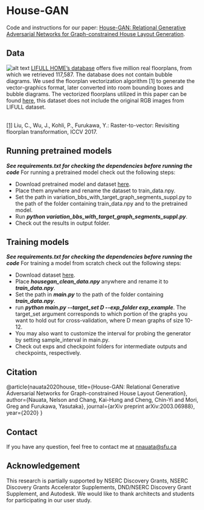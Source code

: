 House-GAN
======

Code and instructions for our paper:
[House-GAN: Relational Generative Adversarial Networks for Graph-constrained House Layout Generation](https://arxiv.org/pdf/2003.06988).

Data
------
![alt text](https://github.com/ennauata/housegan/blob/master/refs/sample.jpg "Sample")
[LIFULL HOME’s database](https://www.nii.ac.jp/dsc/idr/lifull) offers five million real floorplans, from which we retrieved 117,587. The database does not contain bubble diagrams. We used the floorplan vectorization algorithm [1] to generate the vector-graphics format, later converted into room bounding boxes and bubble diagrams. The vectorized floorplans utilized in this paper can be found [here](https://www.dropbox.com/sh/p707nojabzf0nhi/AAB4UPwW0EgHhbQuHyq60tCKa?dl=0), this dataset does not include the original RGB images from LIFULL dataset.<br/>
<br/>

[[1]](https://jiajunwu.com/papers/im2cad_iccv.pdf) Liu, C., Wu, J., Kohli, P., Furukawa, Y.:  Raster-to-vector:  Revisiting  floorplan transformation, ICCV 2017.

Running pretrained models
------
***See requirements.txt for checking the dependencies before running the code***
For running a pretrained model check out the following steps:
- Download pretrained model and dataset [here](https://www.dropbox.com/sh/p707nojabzf0nhi/AAB4UPwW0EgHhbQuHyq60tCKa?dl=0).
- Place them anywhere and rename the dataset to train_data.npy.
- Set the path in variation_bbs_with_target_graph_segments_suppl.py to the path of the folder containing train_data.npy and to the pretrained model.
- Run ***python variation_bbs_with_target_graph_segments_suppl.py***.
- Check out the results in output folder.

Training models
------
***See requirements.txt for checking the dependencies before running the code***
For training a model from scratch check out the following steps:
- Download dataset [here](https://www.dropbox.com/sh/p707nojabzf0nhi/AAB4UPwW0EgHhbQuHyq60tCKa?dl=0).
- Place ***housegan_clean_data.npy*** anywhere and rename it to ***train_data.npy***.
- Set the path in ***main.py*** to the path of the folder containing ***train_data.npy***.
- run ***python main.py --target_set D --exp_folder exp_example***. The target_set argument corresponds to which portion of the graphs you want to hold out for cross-validation, where D mean graphs of size 10-12. 
- You may also want to customize the interval for probing the generator by setting sample_interval in main.py.
- Check out exps and checkpoint folders for intermediate outputs and checkpoints, respectively.

Citation
------
@article{nauata2020house,
  title={House-GAN: Relational Generative Adversarial Networks for Graph-constrained House Layout Generation},
  author={Nauata, Nelson and Chang, Kai-Hung and Cheng, Chin-Yi and Mori, Greg and Furukawa, Yasutaka},
  journal={arXiv preprint arXiv:2003.06988},
  year={2020}
}

Contact
------
If you have any question, feel free to contact me at nnauata@sfu.ca


Acknowledgement
------
This research is partially supported by NSERC Discovery Grants, NSERC Discovery Grants Accelerator Supplements, DND/NSERC Discovery Grant Supplement, and Autodesk. We would like to thank architects and students for participating in our user study.
